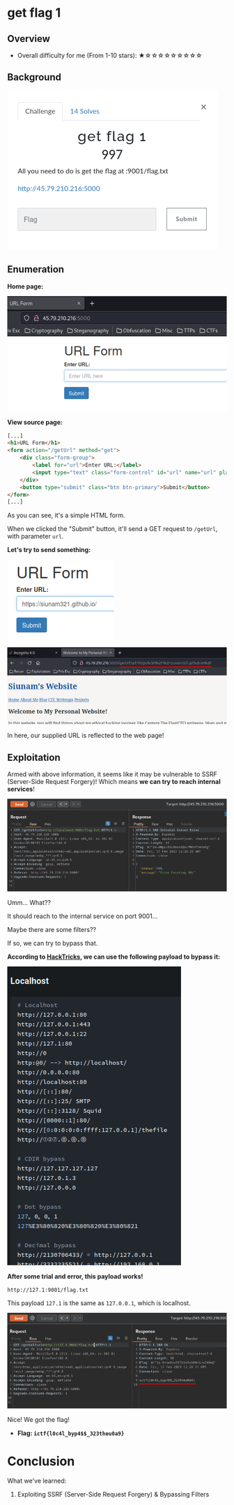 # get flag 1

## Overview

- Overall difficulty for me (From 1-10 stars): ★☆☆☆☆☆☆☆☆☆

## Background

![](https://raw.githubusercontent.com/siunam321/CTF-Writeups/main/Incognito-4.0/images/Pasted%20image%2020230217201529.png)

## Enumeration

**Home page:**

![](https://raw.githubusercontent.com/siunam321/CTF-Writeups/main/Incognito-4.0/images/Pasted%20image%2020230217201547.png)

**View source page:**
```html
[...]
<h1>URL Form</h1>
<form action="/getUrl" method="get">
    <div class="form-group">
        <label for="url">Enter URL:</label>
        <input type="text" class="form-control" id="url" name="url" placeholder="Enter URL here" required>
    </div>
    <button type="submit" class="btn btn-primary">Submit</button>
</form>
[...]
```

As you can see, it's a simple HTML form.

When we clicked the "Submit" button, it'll send a GET request to `/getUrl`, with parameter `url`.

**Let's try to send something:**

![](https://raw.githubusercontent.com/siunam321/CTF-Writeups/main/Incognito-4.0/images/Pasted%20image%2020230217201737.png)

![](https://raw.githubusercontent.com/siunam321/CTF-Writeups/main/Incognito-4.0/images/Pasted%20image%2020230217201758.png)

In here, our supplied URL is reflected to the web page!

## Exploitation

Armed with above information, it seems like it may be vulnerable to SSRF (Server-Side Request Forgery)! Which means **we can try to reach internal services**!

![](https://raw.githubusercontent.com/siunam321/CTF-Writeups/main/Incognito-4.0/images/Pasted%20image%2020230217202633.png)

Umm... What??

It should reach to the internal service on port 9001...

Maybe there are some filters??

If so, we can try to bypass that.

**According to [HackTricks](https://book.hacktricks.xyz/pentesting-web/ssrf-server-side-request-forgery/url-format-bypass#localhost), we can use the following payload to bypass it:**

![](https://raw.githubusercontent.com/siunam321/CTF-Writeups/main/Incognito-4.0/images/Pasted%20image%2020230217202749.png)

**After some trial and error, this payload works!**
```
http://127.1:9001/flag.txt
```

This payload `127.1` is the same as `127.0.0.1`, which is localhost.

![](https://raw.githubusercontent.com/siunam321/CTF-Writeups/main/Incognito-4.0/images/Pasted%20image%2020230217202823.png)

Nice! We got the flag!

- **Flag: `ictf{l0c4l_byp4$$_323theu0a9}`**

# Conclusion

What we've learned:

1. Exploiting SSRF (Server-Side Request Forgery) & Bypassing Filters